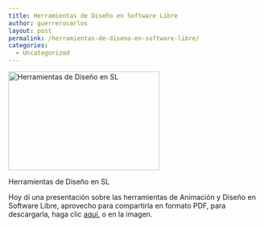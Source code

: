 ```yaml
---
title: Herramientas de Diseño en Software Libre
author: guerrerocarlos
layout: post
permalink: /herramientas-de-diseno-en-software-libre/
categories:
  - Uncategorized
---
```

<div id="attachment_111" class="wp-caption aligncenter" style="width: 310px">
  <a href="http://www.carlosguerrero.com/files/Herramientas_dise%C3%B1o_software_libre.pdf"><img class="size-medium wp-image-111" title="Herramientas_Diseño_SL" src="http://blog.carlosguerrero.com/wp-content/uploads/2010/11/Herramientas_Diseño_SL-300x197.jpg" alt="Herramientas de Diseño en SL" width="300" height="197" /></a><p class="wp-caption-text">
    Herramientas de Diseño en SL
  </p>
</div>

Hoy dí una presentación sobre las herramientas de Animación y Diseño en Software Libre, aprovecho para compartirla en formato PDF, para descargarla, haga clic [aquí.][1] o en la imagen.

 [1]: http://www.carlosguerrero.com/files/Herramientas_dise%C3%B1o_software_libre.pdf